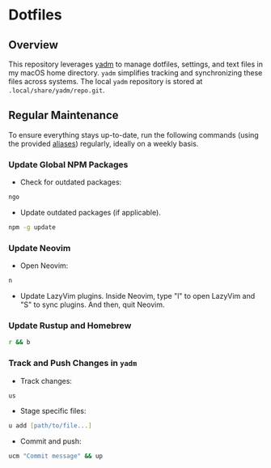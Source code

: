 # Dotfiles

## Overview

This repository leverages [yadm](https://yadm.io) to manage dotfiles, settings, and text files in my macOS home directory. `yadm` simplifies tracking and synchronizing these files across systems. The local `yadm` repository is stored at `.local/share/yadm/repo.git`.

## Regular Maintenance

To ensure everything stays up-to-date, run the following commands (using the provided [aliases](./.aliases)) regularly, ideally on a weekly basis.

### Update Global NPM Packages

- Check for outdated packages:

```zsh
ngo
```

- Update outdated packages (if applicable).

```zsh
npm -g update
```

### Update Neovim

- Open Neovim:

```zsh
n
```

- Update LazyVim plugins. Inside Neovim, type "l" to open LazyVim and "S" to sync plugins. And then, quit Neovim.

### Update Rustup and Homebrew

```zsh
r && b
```

### Track and Push Changes in `yadm`

- Track changes:

```zsh
us
```

- Stage specific files:

```zsh
u add [path/to/file...]
```

- Commit and push:

```zsh
ucm "Commit message" && up
```
